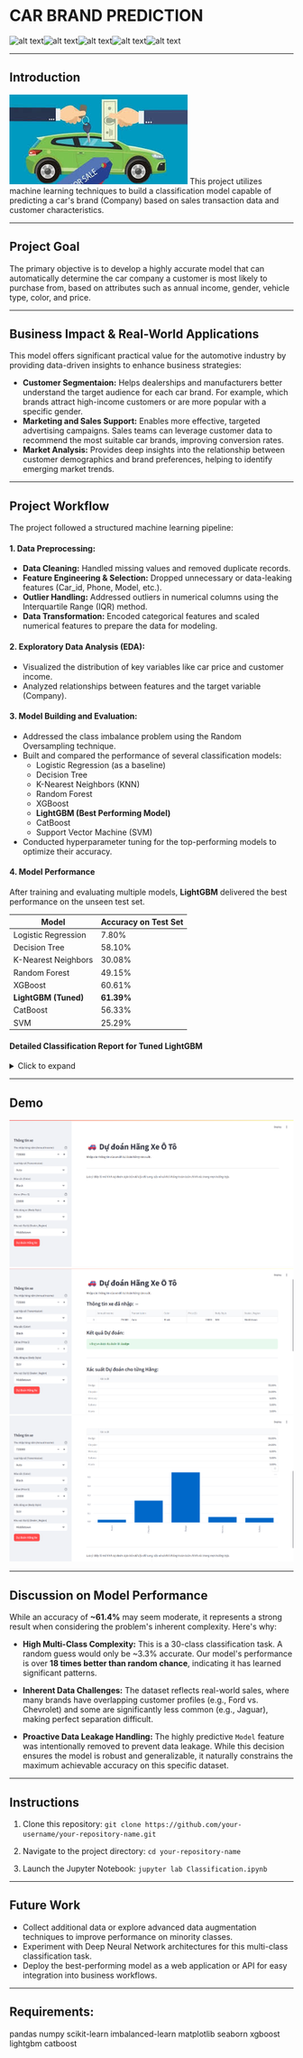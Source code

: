 # CAR BRAND PREDICTION 
![alt text](https://img.shields.io/badge/Python-3.10+-blue?style=for-the-badge&logo=python)![alt text](https://img.shields.io/badge/scikit--learn-%23F7931E.svg?style=for-the-badge&logo=scikit-learn&logoColor=white)![alt text](https://img.shields.io/badge/pandas-%23150458.svg?style=for-the-badge&logo=pandas&logoColor=white)![alt text](https://img.shields.io/badge/numpy-%23013243.svg?style=for-the-badge&logo=numpy&logoColor=white)![alt text](https://img.shields.io/badge/xgboost-42b0d3?style=for-the-badge&logo=xgboost&logoColor=white)

---
## Introduction
![alt text](intro.jpg)
This project utilizes machine learning techniques to build a classification model capable of predicting a car's brand (Company) based on sales transaction data and customer characteristics.

---
## Project Goal
The primary objective is to develop a highly accurate model that can automatically determine the car company a customer is most likely to purchase from, based on attributes such as annual income, gender, vehicle type, color, and price.

---
## Business Impact & Real-World Applications
This model offers significant practical value for the automotive industry by providing data-driven insights to enhance business strategies:

* **Customer Segmentaion:** Helps dealerships and manufacturers better understand the target audience for each car brand. For example, which brands attract high-income customers or are more popular with a specific gender.
* **Marketing and Sales Support:** Enables more effective, targeted advertising campaigns. Sales teams can leverage customer data to recommend the most suitable car brands, improving conversion rates.
* **Market Analysis:** Provides deep insights into the relationship between customer demographics and brand preferences, helping to identify emerging market trends.

---
## Project Workflow

The project followed a structured machine learning pipeline:
#### 1. Data Preprocessing:
* **Data Cleaning:** Handled missing values and removed duplicate records.
* **Feature Engineering & Selection:** Dropped unnecessary or data-leaking features (Car_id, Phone, Model, etc.).
* **Outlier Handling:** Addressed outliers in numerical columns using the Interquartile Range (IQR) method.
* **Data Transformation:** Encoded categorical features and scaled numerical features to prepare the data for modeling.

#### 2. Exploratory Data Analysis (EDA):
* Visualized the distribution of key variables like car price and customer income.
* Analyzed relationships between features and the target variable (Company).

#### 3. Model Building and Evaluation:
* Addressed the class imbalance problem using the Random Oversampling technique.
* Built and compared the performance of several classification models:
  * Logistic Regression (as a baseline)
  * Decision Tree
  * K-Nearest Neighbors (KNN)
  * Random Forest
  * XGBoost
  * **LightGBM (Best Performing Model)**
  * CatBoost
  * Support Vector Machine (SVM)
* Conducted hyperparameter tuning for the top-performing models to optimize their accuracy.

#### 4. Model Performance

After training and evaluating multiple models, **LightGBM** delivered the best performance on the unseen test set.

| Model                    | Accuracy on Test Set |
| ------------------------ | -------------------- |
| Logistic Regression      | 7.80%                |
| Decision Tree            | 58.10%               |
| K-Nearest Neighbors      | 30.08%               |
| Random Forest            | 49.15%               |
| XGBoost                  | 60.61%               |
| **LightGBM (Tuned)**     | **61.39%**           |
| CatBoost                 | 56.33%               |
| SVM                      | 25.29%               |


#### Detailed Classification Report for Tuned LightGBM

<details>
<summary>Click to expand</summary>


           precision    recall  f1-score   support
    Acura      0.70      0.89      0.79       138
    Audi       0.59      0.76      0.66        94
     BMW       0.45      0.49      0.47       158
    Buick      0.68      0.72      0.70        88
    Cadillac   0.72      0.72      0.72       130
    Chevrolet  0.65      0.48      0.55       364
    Chrysler   0.56      0.59      0.57       224
    Dodge      0.68      0.58      0.63       334
    Ford       0.68      0.54      0.60       323
    Honda      0.62      0.61      0.61       142
    Hyundai    0.44      0.62      0.52       53
    Infiniti   0.51      0.62      0.56       39
    Jaguar     0.50      0.67      0.57       36
    Jeep       0.57      0.59      0.58       73
    Lexus      0.65      0.68      0.67       160
    Lincoln    0.57      0.73      0.64       98
    Mercedes-B 0.56      0.57      0.57       257 
    Mercury    0.65      0.68      0.66       175
    Mitsubishi 0.66      0.60      0.62       255
    Nissan     0.55      0.55      0.55       177
    Oldsmobile 0.63      0.58      0.60       222
    Plymouth   0.56      0.65      0.60       123
    Pontiac    0.61      0.69      0.64       159
    Porsche    0.40      0.47      0.43       72
    Saab       0.56      0.67      0.61       42
    Saturn     0.69      0.78      0.73       117
    Subaru     0.70      0.84      0.76       81
    Toyota     0.66      0.64      0.65       222
    Volkswagen 0.60      0.55      0.58       267
    Volvo      0.61      0.61      0.61       158
    accuracy                       0.61       4781
    macro avg 0.60       0.64      0.62       4781
    weighted avg 0.62    0.61      0.61       4781
</details>

--- 
## Demo
![alt text](Demo0.png)![alt text](Demo1.png)![alt text](Demo2.png)

---

## Discussion on Model Performance
While an accuracy of **~61.4%** may seem moderate, it represents a strong result when considering the problem's inherent complexity. Here's why:

-   **High Multi-Class Complexity:** This is a 30-class classification task. A random guess would only be ~3.3% accurate. Our model's performance is over **18 times better than random chance**, indicating it has learned significant patterns.

-   **Inherent Data Challenges:** The dataset reflects real-world sales, where many brands have overlapping customer profiles (e.g., Ford vs. Chevrolet) and some are significantly less common (e.g., Jaguar), making perfect separation difficult.

-   **Proactive Data Leakage Handling:** The highly predictive `Model` feature was intentionally removed to prevent data leakage. While this decision ensures the model is robust and generalizable, it naturally constrains the maximum achievable accuracy on this specific dataset.

---
## Instructions
1. Clone this repository:
    `git clone https://github.com/your-username/your-repository-name.git
`

2. Navigate to the project directory:
  `cd your-repository-name`

3. Launch the Jupyter Notebook:
    `jupyter lab Classification.ipynb`

---

## Future Work
* Collect additional data or explore advanced data augmentation techniques to improve performance on minority classes.
* Experiment with Deep Neural Network architectures for this multi-class classification task.
* Deploy the best-performing model as a web application or API for easy integration into business workflows.

---
## Requirements:
pandas
numpy
scikit-learn
imbalanced-learn
matplotlib
seaborn
xgboost
lightgbm
catboost

